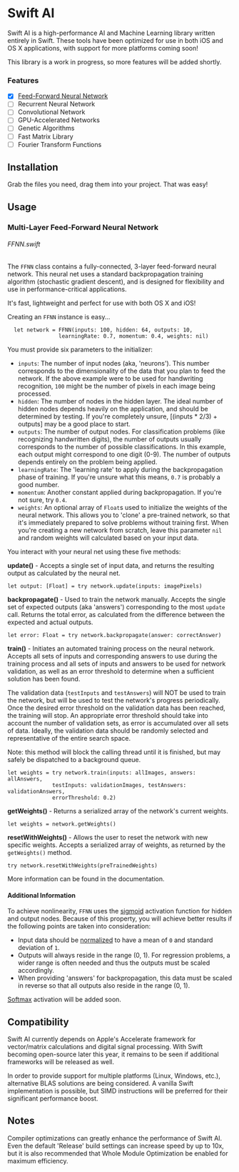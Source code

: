 # Swift AI
Swift AI is a high-performance AI and Machine Learning library written entirely in Swift.
These tools have been optimized for use in both iOS and OS X applications, with support for more platforms coming soon!

This library is a work in progress, so more features will be added shortly.

### Features
- [x] [Feed-Forward Neural Network](https://github.com/collinhundley/Swift-AI/blob/master/README.md#multi-layer-feed-forward-neural-network)
- [ ] Recurrent Neural Network
- [ ] Convolutional Network
- [ ] GPU-Accelerated Networks
- [ ] Genetic Algorithms
- [ ] Fast Matrix Library
- [ ] Fourier Transform Functions

## Installation
Grab the files you need, drag them into your project. That was easy!

## Usage

### Multi-Layer Feed-Forward Neural Network
###### FFNN.swift
The `FFNN` class contains a fully-connected, 3-layer feed-forward neural network.  This neural net uses a standard backpropagation training algorithm (stochastic gradient descent), and is designed for flexibility and use in performance-critical applications.

It's fast, lightweight and perfect for use with both OS X and iOS!

Creating an `FFNN` instance is easy...

```
  let network = FFNN(inputs: 100, hidden: 64, outputs: 10,
                learningRate: 0.7, momentum: 0.4, weights: nil)
```
You must provide six parameters to the initializer:
- `inputs`: The number of input nodes (aka, 'neurons'). This number corresponds to the dimensionality of the data that you plan to feed the network. If the above example were to be used for handwriting recognition, `100` might be the number of pixels in each image being processed.
- `hidden`: The number of nodes in the hidden layer. The ideal number of hidden nodes depends heavily on the application, and should be determined by testing. If you're completely unsure, [(inputs * 2/3) + outputs] may be a good place to start.
- `outputs`: The number of output nodes. For classification problems (like recognizing handwritten digits), the number of outputs usually corresponds to the number of possible classifications. In this example, each output might correspond to one digit (0-9). The number of outputs depends entirely on the problem being applied.
- `learningRate`: The 'learning rate' to apply during the backpropagation phase of training. If you're unsure what this means, `0.7` is probably a good number.
- `momentum`: Another constant applied during backpropagation. If you're not sure, try `0.4`.
- `weights`: An optional array of `Float`s used to initialize the weights of the neural network. This allows you to 'clone' a pre-trained network, so that it's immediately prepared to solve problems without training first. When you're creating a new network from scratch, leave this parameter `nil` and random weights will calculated based on your input data.

You interact with your neural net using these five methods:

**update()** - Accepts a single set of input data, and returns the resulting output as calculated by the neural net.
```
let output: [Float] = try network.update(inputs: imagePixels)
```

**backpropagate()** - Used to train the network manually. Accepts the single set of expected outputs (aka 'answers') corresponding to the most `update` call. Returns the total error, as calculated from the difference between the expected and actual outputs.
```
let error: Float = try network.backpropagate(answer: correctAnswer)
```

**train()** - Initiates an automated training process on the neural network. Accepts all sets of inputs and corresponding answers to use during the training process and all sets of inputs and answers to be used for network validation, as well as an error threshold to determine when a sufficient solution has been found.

The validation data (`testInputs` and `testAnswers`) will NOT be used to train the network, but will be used to test the network's progress periodically. Once the desired error threshold on the validation data has been reached, the training will stop. An appropriate error threshold should take into account the number of validation sets, as error is accumulated over all sets of data. Ideally, the validation data should be randomly selected and representative of the entire search space.

Note: this method will block the calling thread until it is finished, but may safely be dispatched to a background queue.

```
let weights = try network.train(inputs: allImages, answers: allAnswers,
              testInputs: validationImages, testAnswers: validationAnswers,
              errorThreshold: 0.2)
```

**getWeights()** - Returns a serialized array of the network's current weights.
```
let weights = network.getWeights()
```

**resetWithWeights()** - Allows the user to reset the network with new specific weights. Accepts a serialized array of weights, as returned by the `getWeights()` method.
```
try network.resetWithWeights(preTrainedWeights)
```

More information can be found in the documentation.


#### **Additional Information**
To achieve nonlinearity, `FFNN` uses the [sigmoid](https://en.wikipedia.org/wiki/Sigmoid_function) activation function for hidden and output nodes. Because of this property, you will achieve better results if the following points are taken into consideration:
- Input data should be [normalized](https://visualstudiomagazine.com/articles/2014/01/01/how-to-standardize-data-for-neural-networks.aspx) to have a mean of `0` and standard deviation of `1`.
- Outputs will always reside in the range (0, 1). For regression problems, a wider range is often needed and thus the outputs must be scaled accordingly.
- When providing 'answers' for backpropagation, this data must be scaled in reverse so that all outputs also reside in the range (0, 1).

[Softmax](https://en.wikipedia.org/wiki/Softmax_function) activation will be added soon.


## Compatibility
Swift AI currently depends on Apple's Accelerate framework for vector/matrix calculations and digital signal processing. With Swift becoming open-source later this year, it remains to be seen if additional frameworks will be released as well.

In order to provide support for multiple platforms (Linux, Windows, etc.), alternative BLAS solutions are being considered. A vanilla Swift implementation is possible, but SIMD instructions will be preferred for their significant performance boost.

## Notes
Compiler optimizations can greatly enhance the performance of Swift AI. Even the default 'Release' build settings can increase speed by up to 10x, but it is also recommended that Whole Module Optimization be enabled for maximum efficiency.
